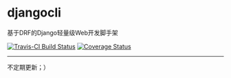 # djangocli
基于DRF的Django轻量级Web开发脚手架

[![Travis-CI Build Status](https://travis-ci.com/ZhuoZhuoCrayon/djangocli.svg?branch=master)](https://travis-ci.com/ZhuoZhuoCrayon/djangocli)
[![Coverage Status](https://codecov.io/gh/ZhuoZhuoCrayon/djangocli/branch/master/graph/badge.svg)](https://app.codecov.io/gh/ZhuoZhuoCrayon/djangocli/branch/master)

---
不定期更新；）
